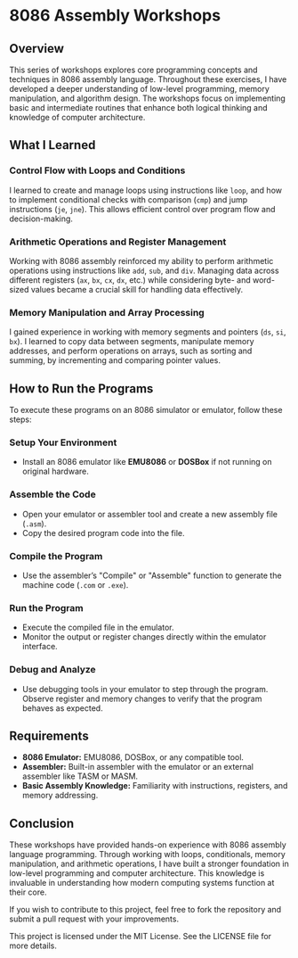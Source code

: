 # 8086 Assembly Workshops

## Overview
This series of workshops explores core programming concepts and techniques in 8086 assembly language. Throughout these exercises, I have developed a deeper understanding of low-level programming, memory manipulation, and algorithm design. The workshops focus on implementing basic and intermediate routines that enhance both logical thinking and knowledge of computer architecture.

## What I Learned

### Control Flow with Loops and Conditions
I learned to create and manage loops using instructions like `loop`, and how to implement conditional checks with comparison (`cmp`) and jump instructions (`je`, `jne`). This allows efficient control over program flow and decision-making.

### Arithmetic Operations and Register Management
Working with 8086 assembly reinforced my ability to perform arithmetic operations using instructions like `add`, `sub`, and `div`. Managing data across different registers (`ax`, `bx`, `cx`, `dx`, etc.) while considering byte- and word-sized values became a crucial skill for handling data effectively.

### Memory Manipulation and Array Processing
I gained experience in working with memory segments and pointers (`ds`, `si`, `bx`). I learned to copy data between segments, manipulate memory addresses, and perform operations on arrays, such as sorting and summing, by incrementing and comparing pointer values.

## How to Run the Programs

To execute these programs on an 8086 simulator or emulator, follow these steps:

### Setup Your Environment
- Install an 8086 emulator like **EMU8086** or **DOSBox** if not running on original hardware.

### Assemble the Code
- Open your emulator or assembler tool and create a new assembly file (`.asm`).
- Copy the desired program code into the file.

### Compile the Program
- Use the assembler’s "Compile" or "Assemble" function to generate the machine code (`.com` or `.exe`).

### Run the Program
- Execute the compiled file in the emulator.
- Monitor the output or register changes directly within the emulator interface.

### Debug and Analyze
- Use debugging tools in your emulator to step through the program. Observe register and memory changes to verify that the program behaves as expected.

## Requirements

- **8086 Emulator:** EMU8086, DOSBox, or any compatible tool.
- **Assembler:** Built-in assembler with the emulator or an external assembler like TASM or MASM.
- **Basic Assembly Knowledge:** Familiarity with instructions, registers, and memory addressing.

## Conclusion
These workshops have provided hands-on experience with 8086 assembly language programming. Through working with loops, conditionals, memory manipulation, and arithmetic operations, I have built a stronger foundation in low-level programming and computer architecture. This knowledge is invaluable in understanding how modern computing systems function at their core.

If you wish to contribute to this project, feel free to fork the repository and submit a pull request with your improvements.

This project is licensed under the MIT License. See the LICENSE file for more details.
